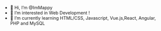 - 👋 Hi, I’m @ImMappy
- 👀 I’m interested in Web Development !
- 🌱 I’m currently learning HTML/CSS, Javascript, Vue.js,React, Angular, PHP and MySQL
